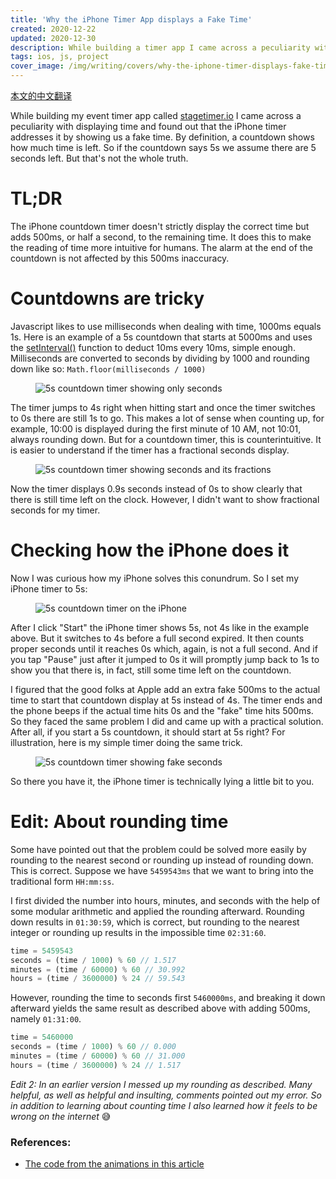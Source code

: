 ```yaml
---
title: 'Why the iPhone Timer App displays a Fake Time'
created: 2020-12-22
updated: 2020-12-30
description: While building a timer app I came across a peculiarity with displaying time and found out that the iPhone timer addresses it by showing you a fake time.
tags: ios, js, project
cover_image: /img/writing/covers/why-the-iphone-timer-displays-fake-time.jpg
---
```


[本文的中文翻译](https://mp.weixin.qq.com/s/VDmjQacZNEmnynN6PylFhw "Chinese translation of this article")

While building my event timer app called [stagetimer.io](https://stagetimer.io) I came across a peculiarity with displaying time and found out that the iPhone timer addresses it by showing us a fake time. By definition, a countdown shows how much time is left. So if the countdown says 5s we assume there are 5 seconds left. But that's not the whole truth.

# TL;DR

The iPhone countdown timer doesn't strictly display the correct time but adds 500ms, or half a second, to the remaining time. It does this to make the reading of time more intuitive for humans. The alarm at the end of the countdown is not affected by this 500ms inaccuracy.

# Countdowns are tricky

Javascript likes to use milliseconds when dealing with time, 1000ms equals 1s. Here is an example of a 5s countdown that starts at 5000ms and uses the [setInterval()](https://developer.mozilla.org/en-US/docs/Web/API/WindowOrWorkerGlobalScope/setInterval) function to deduct 10ms every 10ms, simple enough. Milliseconds are converted to seconds by dividing by 1000 and rounding down like so: `Math.floor(milliseconds / 1000)`

<div class="text-center">
  <figure data-gifpause onclick="gifpause_toggle(event)">
    <img
      class="rounded"
      src="/img/writing/5s-timer-seconds-temp.gif"
      data-still="/img/writing/5s-timer-seconds.png"
      alt="5s countdown timer showing only seconds"
    />
  </figure>
</div>

The timer jumps to 4s right when hitting start and once the timer switches to 0s there are still 1s to go. This makes a lot of sense when counting up, for example, 10:00 is displayed during the first minute of 10 AM, not 10:01, always rounding down. But for a countdown timer, this is counterintuitive. It is easier to understand if the timer has a fractional seconds display.

<div class="text-center">
  <figure data-gifpause onclick="gifpause_toggle(event)">
    <img
      class="rounded"
      src="/img/writing/5s-timer-seconds-fractions-temp.gif"
      data-still="/img/writing/5s-timer-seconds-fractions.png"
      alt="5s countdown timer showing seconds and its fractions"
    />
  </figure>
</div>

Now the timer displays 0.9s seconds instead of 0s to show clearly that there is still time left on the clock. However, I didn't want to show fractional seconds for my timer.

# Checking how the iPhone does it

Now I was curious how my iPhone solves this conundrum. So I set my iPhone timer to 5s:

<div class="text-center">
  <figure data-gifpause onclick="gifpause_toggle(event)">
    <img
      class="rounded"
      src="/img/writing/5s-timer-iphone-temp.gif"
      data-still="/img/writing/5s-timer-iphone.png"
      alt="5s countdown timer on the iPhone"
    />
  </figure>
</div>

After I click "Start" the iPhone timer shows 5s, not 4s like in the example above. But it switches to 4s before a full second expired. It then counts proper seconds until it reaches 0s which, again, is not a full second. And if you tap "Pause" just after it jumped to 0s it will promptly jump back to 1s to show you that there is, in fact, still some time left on the countdown.

I figured that the good folks at Apple add an extra fake 500ms to the actual time to start that countdown display at 5s instead of 4s. The timer ends and the phone beeps if the actual time hits 0s and the "fake" time hits 500ms. So they faced the same problem I did and came up with a practical solution. After all, if you start a 5s countdown, it should start at 5s right? For illustration, here is my simple timer doing the same trick.

<div class="text-center">
  <figure data-gifpause onclick="gifpause_toggle(event)">
    <img
      class="rounded"
      src="/img/writing/5s-timer-fake-seconds-temp.gif"
      data-still="/img/writing/5s-timer-fake-seconds.png"
      alt="5s countdown timer showing fake seconds"
    />
  </figure>
</div>

So there you have it, the iPhone timer is technically lying a little bit to you.

# Edit: About rounding time

Some have pointed out that the problem could be solved more easily by rounding to the nearest second or rounding up instead of rounding down. This is correct. Suppose we have `5459543ms` that we want to bring into the traditional form `HH:mm:ss`.

I first divided the number into hours, minutes, and seconds with the help of some modular arithmetic and applied the rounding afterward. Rounding down results in `01:30:59`, which is correct, but rounding to the nearest integer or rounding up results in the impossible time `02:31:60`.

```js
time = 5459543
seconds = (time / 1000) % 60 // 1.517
minutes = (time / 60000) % 60 // 30.992
hours = (time / 3600000) % 24 // 59.543
```

However, rounding the time to seconds first `5460000ms`, and breaking it down afterward yields the same result as described above with adding 500ms, namely `01:31:00`.

```js
time = 5460000
seconds = (time / 1000) % 60 // 0.000
minutes = (time / 60000) % 60 // 31.000
hours = (time / 3600000) % 24 // 1.517
```

_Edit 2: In an earlier version I messed up my rounding as described. Many helpful, as well as helpful and insulting, comments pointed out my error. So in addition to learning about counting time I also learned how it feels to be wrong on the internet_ 😅

### References:

- [The code from the animations in this article](https://codepen.io/lhermann/pen/wvzPxXj)
